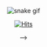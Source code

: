 <div align="center">

![snake gif](https://github.com/soopools/soopools/blob/output/github-contribution-grid-snake.svg)

  <!--## Hi there 👋-->

<!--![header](https://capsule-render.vercel.app/api?type=waving&color=auto&height=300&section=header&text=Jiyoung%20Lim&fontSize=90)-->
<!--img src="https://img.shields.io/badge/python-3670A0?style=for-the-badge&logo=python&logoColor=ffdd54"/></a> 
-->

[![Hits](https://hits.seeyoufarm.com/api/count/incr/badge.svg?url=https%3A%2F%2Fgithub.com%2Fnonijuiice%2Fhit-counter)](https://hits.seeyoufarm.com)                    

-->
</div>

